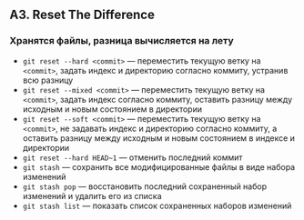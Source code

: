 ## A3. Reset The Difference
### Хранятся файлы, разница вычисляется на лету
- `git reset --hard <commit>` — переместить текущую ветку на `<commit>`, задать индекс и директорию согласно коммиту, устранив всю разницу
- `git reset --mixed <commit>` — переместить текущую ветку на `<commit>`, задать индекс согласно коммиту, оставить разницу между исходным и новым состоянием в директории
- `git reset --soft <commit>` — переместить текущую ветку на `<commit>`, не задавать индекс и директорию согласно коммиту, а оставить разницу между исходным и новым состоянием в индексе и директории
- `git reset --hard HEAD~1` — отменить последний коммит
- `git stash` — сохранить все модифицированные файлы в виде набора изменений
- `git stash pop` — восстановить последний сохраненный набор изменений и удалить его из списка
- `git stash list` — показать список сохраненных наборов изменений